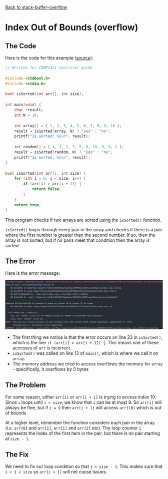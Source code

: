 [Back to stack-buffer-overflow](..)

# Index Out of Bounds (overflow)

## The Code

Here is the code for this example ([source](index-oob.c)):

```c
// Written for COMP2521 sanitiser guide

#include <stdbool.h>
#include <stdio.h>

bool isSorted(int arr[], int size);

int main(void) {
    char *result;
    int N = 10;
    
    int array[] = { 1, 2, 3, 4, 5, 6, 7, 8, 9, 10 };
    result = isSorted(array, N) ? "yes" : "no";
    printf("Is sorted: %s\n", result);
    
    int random[] = { 4, 3, 1, 7, 5, 6, 10, 9, 8, 2 };
    result = isSorted(random, N) ? "yes" : "no";
    printf("Is sorted: %s\n", result);
}

bool isSorted(int arr[], int size) {
    for (int i = 0; i < size; i++) {
        if (arr[i] > arr[i + 1]) {
            return false;
        }
    }
    return true;
}

```

This program checks if two arrays are sorted using the `isSorted()` function.

`isSorted()` loops through every pair in the array and checks if there is a pair where the first number is greater than the second number. If so, then the array is not sorted, but if no pairs meet that condition then the array is sorted.

## The Error

Here is the error message:

![error message](error.png)

- The first thing we notice is that the error occurs on line 23 in `isSorted()`, which is the line `if (arr[i] > arr[i + 1]) {`. This means one of these accesses of `arr` is incorrect.
- `isSorted()` was called on line 13 of `main()`, which is where we call it on `array`.
- The memory address we tried to access overflows the memory for `array` - specifically, it overflows by 0 bytes

## The Problem

For some reason, either `arr[i]` or `arr[i + 1]` is trying to access index 10. Since `i` loops until `i < size`, we know that `i` can be at most 9. So `arr[i]` will always be fine, but if `i = 9` then `arr[i + 1]` will access `arr[10]` which is out of bounds.

At a higher level, remember the function considers each pair in the array (i.e. `arr[0]` and `arr[1]`, `arr[1]` and `arr[2]` etc). The loop counter `i` represents the index of the first item in the pair, but there is no pair starting at `size - 1`.

## The Fix

We need to fix our loop condition so that `i < size - 1`. This makes sure that `i + 1 < size` so `arr[i + 1]` will not cause issues.
